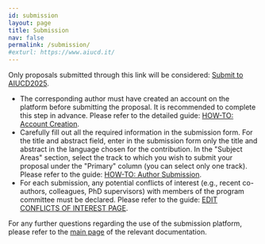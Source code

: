 ```yaml
---
id: submission
layout: page
title: Submission
nav: false
permalink: /submission/
#exturl: https://www.aiucd.it/
---
```


Only proposals submitted through this link will be considered: [Submit to AIUCD2025](https://cmt3.research.microsoft.com/AIUCD2025/). 

- The corresponding author must have created an account on the platform before submitting the proposal. It is recommended to complete this step in advance. Please refer to the detailed guide: [HOW-TO: Account Creation](https://cmt3.research.microsoft.com/docs/help/general/account-creation.html).
- Carefully fill out all the required information in the submission form. For the title and abstract field, enter in the submission form only the title and abstract in the language chosen for the contribution. In the "Subject Areas" section, select the track to which you wish to submit your proposal under the "Primary" column (you can select only one track). Please refer to the guide: [HOW-TO: Author Submission](https://cmt3.research.microsoft.com/docs/help/author/author-submission-form.html).
- For each submission, any potential conflicts of interest (e.g., recent co-authors, colleagues, PhD supervisors) with members of the program committee must be declared. Please refer to the guide: [EDIT CONFLICTS OF INTEREST PAGE](https://cmt3.research.microsoft.com/docs/help/author/author-submission-form.html#edit-conflicts-of-interest-page).

For any further questions regarding the use of the submission platform, please refer to the [main page](https://cmt3.research.microsoft.com/docs/help/index.html) of the relevant documentation.